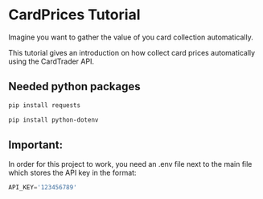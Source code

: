 # CardPrices Tutorial

Imagine you want to gather the value of you card collection automatically.

This tutorial gives an introduction on how collect card prices automatically using the CardTrader API.

## Needed python packages

```bash
pip install requests
```

```bash
pip install python-dotenv
```


## Important:

In order for this project to work, you need an .env file next to the main file which stores the API key in the format:
```python
API_KEY='123456789'
```